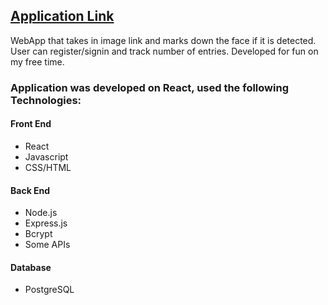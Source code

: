 ## [Application Link](https://super-face-recognition.herokuapp.com/)


WebApp that takes in image link and marks down the face if it is detected. User can register/signin and track number of entries.
Developed for fun on my free time. 
### Application was developed on React, used the following Technologies:

#### Front End
* React
* Javascript
* CSS/HTML

#### Back End
* Node.js
* Express.js
* Bcrypt
* Some APIs

#### Database
* PostgreSQL
